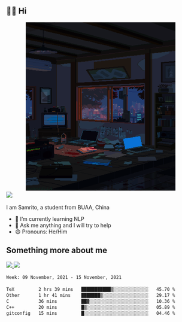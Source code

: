 ## 👋🏻 Hi

<div align="center">
<img alt="GIF" src="https://github.com/xiangsam/xiangsam/blob/271390e4ab50820a4594e3cb94b7ffaa6293de72/0_0EUAvTumWsRa2k6F.gif" width=400 height=450/>
</div>

<a href="https://github.com/xiangsam">
  <img src="https://komarev.com/ghpvc/?username=xiangsam&style=flat-square" />
</a>

I am Samrito, a student from BUAA, China
- 🌱 I’m currently learning NLP
- 💬 Ask me anything and I will try to help
- 😄 Pronouns: He/Him


## Something more about me
<a href="https://github.com/xiangsam">
  <img src="https://github-readme-stats.vercel.app/api?username=xiangsam&show_icons=true&hide_border=true" />
</a>


<a href="https://github.com/xiangsam">
  <img src="https://github-readme-stats.vercel.app/api/top-langs/?username=xiangsam&layout=compact" />
</a>

<!--START_SECTION:waka-->
```text
Week: 09 November, 2021 - 15 November, 2021

TeX         2 hrs 39 mins   ███████████▒░░░░░░░░░░░░░   45.70 % 
Other       1 hr 41 mins    ███████▒░░░░░░░░░░░░░░░░░   29.17 % 
C           36 mins         ██▓░░░░░░░░░░░░░░░░░░░░░░   10.36 % 
C++         20 mins         █▒░░░░░░░░░░░░░░░░░░░░░░░   05.89 % 
gitconfig   15 mins         █░░░░░░░░░░░░░░░░░░░░░░░░   04.46 % 
```
<!--END_SECTION:waka-->

<!---
xiangsam/xiangsam is a ✨ special ✨ repository because its `README.md` (this file) appears on your GitHub profile.
You can click the Preview link to take a look at your changes.
--->
